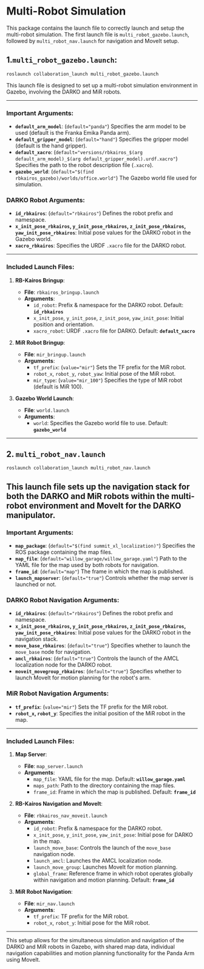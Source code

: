 # Multi-Robot Simulation
This package contains the launch file to correctly launch and setup the multi-robot simulation.
The first launch file is `multi_robot_gazebo.launch`, followed by `multi_robot_nav.launch` for navigation and MoveIt setup.

## 1.`multi_robot_gazebo.launch`:
```
roslaunch collaboration_launch multi_robot_gazebo.launch
```
This launch file is designed to set up a multi-robot simulation environment in Gazebo, involving the DARKO and MiR robots.

---

### Important Arguments:
- **`default_arm_model`**: (`default="panda"`) Specifies the arm model to be used (default is the Franka Emika Panda arm).
- **`default_gripper_model`**: (`default="hand"`) Specifies the gripper model (default is the hand gripper).
- **`default_xacro`**: (`default="versions/rbkairos_$(arg default_arm_model)_$(arg default_gripper_model).urdf.xacro"`) Specifies the path to the robot description file (`.xacro`).
- **`gazebo_world`**: (`default="$(find rbkairos_gazebo)/worlds/office.world"`) The Gazebo world file used for simulation.

### DARKO Robot Arguments:
- **`id_rbkairos`**: (`default="rbkairos"`) Defines the robot prefix and namespace.
- **`x_init_pose_rbkairos`, `y_init_pose_rbkairos`, `z_init_pose_rbkairos`, `yaw_init_pose_rbkairos`**: Initial pose values for the DARKO robot in the Gazebo world.
- **`xacro_rbkairos`**: Specifies the URDF `.xacro` file for the DARKO robot.

---

### Included Launch Files:

1. **RB-Kairos Bringup**:
    - **File**: `rbkairos_bringup.launch`
    - **Arguments**:
      - `id_robot`: Prefix & namespace for the DARKO robot. Default: **`id_rbkairos`**
      - `x_init_pose`, `y_init_pose`, `z_init_pose`, `yaw_init_pose`: Initial position and orientation.
      - `xacro_robot`: URDF `.xacro` file for DARKO. Default: **`default_xacro`**

2. **MiR Robot Bringup**:
    - **File**: `mir_bringup.launch`
    - **Arguments**:
      - `tf_prefix`: (`value="mir"`) Sets the TF prefix for the MiR robot.
      - `robot_x`, `robot_y`, `robot_yaw`: Initial pose of the MiR robot.
      - `mir_type`: (`value="mir_100"`) Specifies the type of MiR robot (default is MiR 100).

3. **Gazebo World Launch**:
    - **File**: `world.launch`
    - **Arguments**:
      - `world`: Specifies the Gazebo world file to use. Default: **`gazebo_world`**

---

## 2. `multi_robot_nav.launch`
```
roslaunch collaboration_launch multi_robot_nav.launch
```
This launch file sets up the navigation stack for both the DARKO and MiR robots within the multi-robot environment and MoveIt for the DARKO manipulator.
---

### Important Arguments:
- **`map_package`**: (`default="$(find summit_xl_localization)"`) Specifies the ROS package containing the map files.
- **`map_file`**: (`default="willow_garage/willow_garage.yaml"`) Path to the YAML file for the map used by both robots for navigation.
- **`frame_id`**: (`default="map"`) The frame in which the map is published.
- **`launch_mapserver`**: (`default="true"`) Controls whether the map server is launched or not.

### DARKO Robot Navigation Arguments:
- **`id_rbkairos`**: (`default="rbkairos"`) Defines the robot prefix and namespace.
- **`x_init_pose_rbkairos`, `y_init_pose_rbkairos`, `z_init_pose_rbkairos`, `yaw_init_pose_rbkairos`**: Initial pose values for the DARKO robot in the navigation stack.
- **`move_base_rbkairos`**: (`default="true"`) Specifies whether to launch the `move_base` node for navigation.
- **`amcl_rbkairos`**: (`default="true"`) Controls the launch of the AMCL localization node for the DARKO robot.
- **`moveit_movegroup_rbkairos`**: (`default="true"`) Specifies whether to launch MoveIt for motion planning for the robot's arm.

### MiR Robot Navigation Arguments:
- **`tf_prefix`**: (`value="mir"`) Sets the TF prefix for the MiR robot.
- **`robot_x`, `robot_y`**: Specifies the initial position of the MiR robot in the map.

---

### Included Launch Files:

1. **Map Server**:
    - **File**: `map_server.launch`
    - **Arguments**:
      - `map_file`: YAML file for the map. Default: **`willow_garage.yaml`**
      - `maps_path`: Path to the directory containing the map files.
      - `frame_id`: Frame in which the map is published. Default: **`frame_id`**

2. **RB-Kairos Navigation and MoveIt**:
    - **File**: `rbkairos_nav_moveit.launch`
    - **Arguments**:
      - `id_robot`: Prefix & namespace for the DARKO robot.
      - `x_init_pose`, `y_init_pose`, `yaw_init_pose`: Initial pose for DARKO in the map.
      - `launch_move_base`: Controls the launch of the `move_base` navigation node.
      - `launch_amcl`: Launches the AMCL localization node.
      - `launch_move_group`: Launches MoveIt for motion planning.
      - `global_frame`: Reference frame in which robot operates globally within navigation and motion planning. Default: **`frame_id`**

3. **MiR Robot Navigation**:
    - **File**: `mir_nav.launch`
    - **Arguments**:
      - `tf_prefix`: TF prefix for the MiR robot.
      - `robot_x`, `robot_y`: Initial pose for the MiR robot.

---

This setup allows for the simultaneous simulation and navigation of the DARKO and MiR robots in Gazebo, with shared map data, individual navigation capabilities and motion planning functionality for the Panda Arm using MoveIt.
